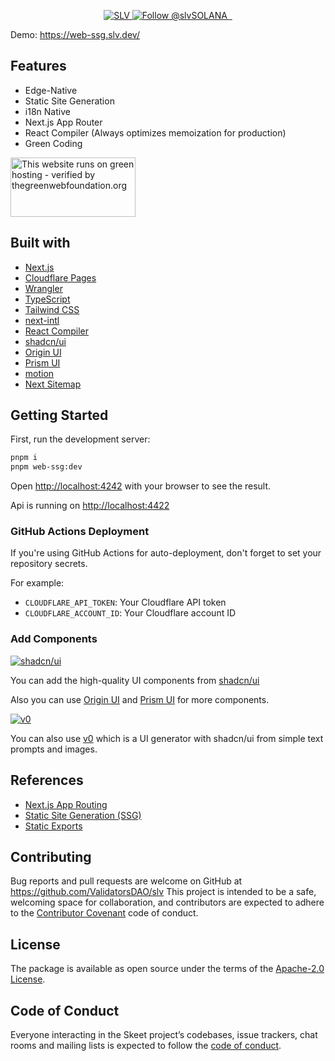 <p align="center">
  <a href="https://slv.dev/" target="_blank">
    <img src="https://storage.slv.dev/SLVogp.jpg" alt="SLV" />
  </a>

<a href="https://twitter.com/intent/follow?screen_name=slvSOLANA" target="_blank">
    <img src="https://img.shields.io/twitter/follow/slvSOLANA.svg?label=Follow%20@slvSOLANA" alt="Follow @slvSOLANA" />
  </a>
<a aria-label="License" href="https://github.com/ValidatorsDAO/slv/blob/master/LICENSE.txt">
    <img alt="" src="https://badgen.net/badge/license/Apache/blue">
  </a>
    <a aria-label="Code of Conduct" href="https://github.com/ValidatorsDAO/slv/blob/master/CODE_OF_CONDUCT.md">
    <img alt="" src="https://img.shields.io/badge/Contributor%20Covenant-2.1-4baaaa.svg">
  </a>
</p>

Demo: https://web-ssg.slv.dev/

## Features

- Edge-Native
- Static Site Generation
- i18n Native
- Next.js App Router
- React Compiler (Always optimizes memoization for production)
- Green Coding

<a href="https://www.thegreenwebfoundation.org/green-web-check/?url=https%3A%2F%2Fweb-ssg.slv.dev%2F">
  <img src="https://app.greenweb.org/api/v3/greencheckimage/web-ssg.slv.dev?nocache=true" alt="This website runs on green hosting - verified by thegreenwebfoundation.org" width="200px" height="95px">
</a>

## Built with

- [Next.js](https://nextjs.org/)
- [Cloudflare Pages](https://pages.cloudflare.com/)
- [Wrangler](https://developers.cloudflare.com/workers/wrangler/)
- [TypeScript](https://www.typescriptlang.org/)
- [Tailwind CSS](https://tailwindcss.com/)
- [next-intl](https://next-intl-docs.vercel.app/)
- [React Compiler](https://react.dev/learn/react-compiler)
- [shadcn/ui](https://ui.shadcn.com/)
- [Origin UI](https://originui.com/)
- [Prism UI](https://prismui.tech/)
- [motion](https://motion.dev/)
- [Next Sitemap](https://github.com/iamvishnusankar/next-sitemap)

## Getting Started

First, run the development server:

```bash
pnpm i
pnpm web-ssg:dev
```

Open [http://localhost:4242](http://localhost:4242) with your browser to see the
result.

Api is running on [http://localhost:4422](http://localhost:4422)

### GitHub Actions Deployment

If you're using GitHub Actions for auto-deployment, don't forget to set your
repository secrets.

For example:

- `CLOUDFLARE_API_TOKEN`: Your Cloudflare API token
- `CLOUDFLARE_ACCOUNT_ID`: Your Cloudflare account ID

### Add Components

<a href="https://ui.shadcn.com/">
  <img src="https://storage.skeet.dev/shadcnUI.jpg" alt="shadcn/ui" />
</a>

You can add the high-quality UI components from
[shadcn/ui](https://ui.shadcn.com/)

Also you can use [Origin UI](https://originui.com/) and
[Prism UI](https://prismui.tech/) for more components.

<a href="https://v0.dev/">
  <img src="https://storage.skeet.dev/v0.jpg" alt="v0" />
</a>

You can also use [v0](https://v0.dev/) which is a UI generator with shadcn/ui
from simple text prompts and images.

## References

- [Next.js App Routing](https://nextjs.org/docs/app/building-your-application/routing)
- [Static Site Generation (SSG)](https://nextjs.org/docs/pages/building-your-application/rendering/static-site-generation)
- [Static Exports](https://nextjs.org/docs/app/building-your-application/deploying/static-exports)

## Contributing

Bug reports and pull requests are welcome on GitHub at
https://github.com/ValidatorsDAO/slv This project is intended to be a safe,
welcoming space for collaboration, and contributors are expected to adhere to
the [Contributor Covenant](http://contributor-covenant.org) code of conduct.

## License

The package is available as open source under the terms of the
[Apache-2.0 License](https://www.apache.org/licenses/LICENSE-2.0).

## Code of Conduct

Everyone interacting in the Skeet project’s codebases, issue trackers, chat
rooms and mailing lists is expected to follow the
[code of conduct](https://github.com/ValidatorsDAO/slv/blob/main/CODE_OF_CONDUCT.md).
